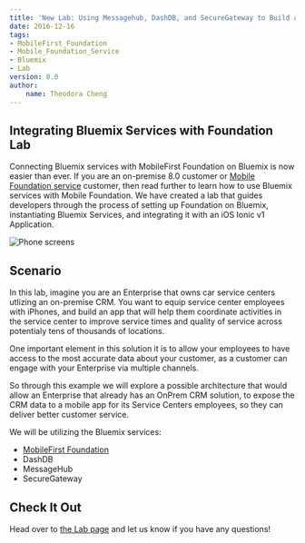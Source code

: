 ```yaml
---
title: 'New Lab: Using Messagehub, DashDB, and SecureGateway to Build an Asynchronous and Responsive MobileFirst App'
date: 2016-12-16
tags:
- MobileFirst_Foundation
- Mobile_Foundation_Service
- Bluemix
- Lab
version: 8.0
author:
    name: Theodora Cheng
---
```


## Integrating Bluemix Services with Foundation Lab
Connecting Bluemix services with MobileFirst Foundation on Bluemix is now easier than ever. If you are an on-premise 8.0 customer or [Mobile Foundation service](https://console.bluemix.net/catalog/services/mobile-foundation) customer, then read further to learn how to use Bluemix services with Mobile Foundation.
We have created a lab that guides developers through the process of setting up Foundation on Bluemix, instantiating Bluemix Services, and integrating it with an iOS Ionic v1 Application.

![Phone screens]({{site.baseurl}}/assets/blog/2016-12-16-integrating-bluemix-services-with-foundation-lab/screenstory.png)

## Scenario
In this lab, imagine you are an Enterprise that owns car service centers utlizing an on-premise CRM. You want to equip service center employees with iPhones, and build an app that will help them coordinate activities in the service center to improve service times and quality of service across potentialy tens of thousands of locations.

One important element in this solution it is to allow your employees to have access to the most accurate data about your customer, as a customer can engage with your Enterprise via multiple channels.

So through this example we will explore a possible architecture that would allow an Enterprise that already has an OnPrem CRM solution, to expose the CRM data to a mobile app for its Service Centers employees, so they can deliver better customer service.

We will be utilizing the Bluemix services:

- [MobileFirst Foundation](https://console.bluemix.net/catalog/services/mobile-foundation)
- DashDB
- MessageHub
- SecureGateway

## Check It Out
Head over to [the Lab page](https://mobilefirstplatform.ibmcloud.com/labs/developers/8.0/advancedcarservice/) and let us know if you have any questions!
